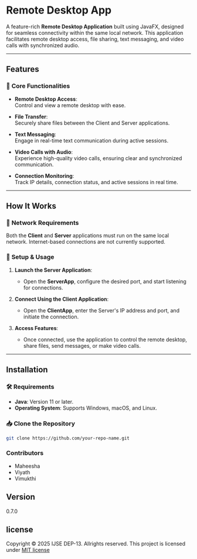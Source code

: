 # Remote Desktop App

A feature-rich **Remote Desktop Application** built using JavaFX, designed for seamless connectivity within the same local network. This application facilitates remote desktop access, file sharing, text messaging, and video calls with synchronized audio.  

---

## Features  

### 🎯 **Core Functionalities**  

- **Remote Desktop Access**:  
  Control and view a remote desktop with ease.  

- **File Transfer**:  
  Securely share files between the Client and Server applications.  

- **Text Messaging**:  
  Engage in real-time text communication during active sessions.  

- **Video Calls with Audio**:  
  Experience high-quality video calls, ensuring clear and synchronized communication.  

- **Connection Monitoring**:  
  Track IP details, connection status, and active sessions in real time.  

---

## How It Works  

### 📡 **Network Requirements**  
Both the **Client** and **Server** applications must run on the same local network. Internet-based connections are not currently supported.  

### 🚀 **Setup & Usage**  

1. **Launch the Server Application**:  
   - Open the **ServerApp**, configure the desired port, and start listening for connections.  

2. **Connect Using the Client Application**:  
   - Open the **ClientApp**, enter the Server's IP address and port, and initiate the connection.  

3. **Access Features**:  
   - Once connected, use the application to control the remote desktop, share files, send messages, or make video calls.  

---

## Installation  

### 🛠 **Requirements**  
- **Java**: Version 11 or later.  
- **Operating System**: Supports Windows, macOS, and Linux.  

### 📥 **Clone the Repository**  
```bash
git clone https://github.com/your-repo-name.git
```

### Contributors

- Maheesha
- Viyath
- Vimukthi

## Version
0.7.0

## license
Copyright &copy; 2025 IJSE DEP-13. Allrights reserved.
This project is licensed under [MIT license](license.txt)


